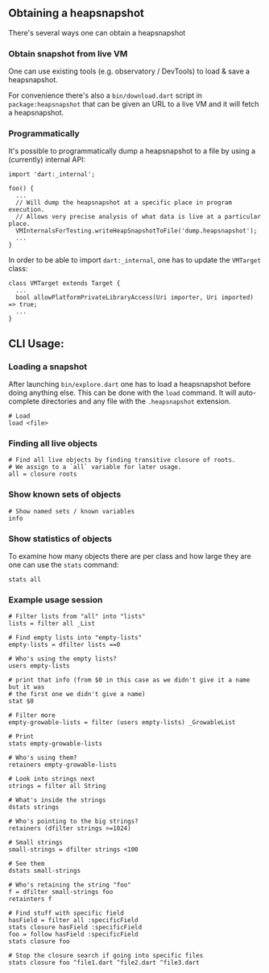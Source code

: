 ## Obtaining a heapsnapshot

There's several ways one can obtain a heapsnapshot

### Obtain snapshot from live VM

One can use existing tools (e.g. observatory / DevTools) to load & save a
heapsnapshot.

For convenience there's also a `bin/download.dart` script in
`package:heapsnapshot` that can be given an URL to a live VM and it will fetch a
heapsnapshot.

### Programmatically

It's possible to programmatically dump a heapsnapshot to a file by using a
(currently) internal API:
```
import 'dart:_internal';

foo() {
  ...
  // Will dump the heapsnapshot at a specific place in program execution.
  // Allows very precise analysis of what data is live at a particular place.
  VMInternalsForTesting.writeHeapSnapshotToFile('dump.heapsnapshot');
  ...
}
```

In order to be able to import `dart:_internal`, one has to update the `VMTarget`
class:
```
class VMTarget extends Target {
  ...
  bool allowPlatformPrivateLibraryAccess(Uri importer, Uri imported) => true;
  ...
}
```


## CLI Usage:

### Loading a snapshot

After launching `bin/explore.dart` one has to load a heapsnapshot before doing
anything else. This can be done with the `load` command. It will auto-complete
directories and any file with the `.heapsnapshot` extension.

```
# Load
load <file>
```

### Finding all live objects
```
# Find all live objects by finding transitive closure of roots.
# We assign to a `all` variable for later usage.
all = closure roots
```

### Show known sets of objects

```
# Show named sets / known variables
info
```

### Show statistics of objects

To examine how many objects there are per class and how large they are one can
use the `stats` command:

```
stats all
```

### Example usage session

```
# Filter lists from "all" into "lists"
lists = filter all _List

# Find empty lists into "empty-lists"
empty-lists = dfilter lists ==0

# Who's using the empty lists?
users empty-lists

# print that info (from $0 in this case as we didn't give it a name but it was
# the first one we didn't give a name)
stat $0

# Filter more
empty-growable-lists = filter (users empty-lists) _GrowableList

# Print
stats empty-growable-lists

# Who's using them?
retainers empty-growable-lists

# Look into strings next
strings = filter all String

# What's inside the strings
dstats strings

# Who's pointing to the big strings?
retainers (dfilter strings >=1024)

# Small strings
small-strings = dfilter strings <100

# See them
dstats small-strings

# Who's retaining the string "foo"
f = dfilter small-strings foo
retainters f

# Find stuff with specific field
hasField = filter all :specificField
stats closure hasField :specificField
foo = follow hasField :specificField
stats closure foo

# Stop the closure search if going into specific files
stats closure foo ^file1.dart ^file2.dart ^file3.dart
```
